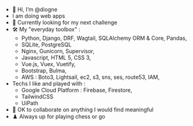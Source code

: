 - 👋 Hi, I’m @diogne
- I am doing web apps
- 👀 Currently looking for my next challenge
- :hammer_and_wrench:	My "everyday toolbox" :
    - Python, Django, DRF, Wagtail, SQLAlchemy ORM & Core, Pandas, 
    - SQLite, PostgreSQL
    - Nginx, Gunicorn, Supervisor,
    - Javascript, HTML 5, CSS 3, 
    - Vue.js, Vuex, Vuetify,
    - Bootstrap, Bulma,
    - AWS : Boto3, Lightsail, ec2, s3, sns, ses, route53, IAM, 
- Techs I like and played with : 
    - Google Cloud Platform : Firebase, Firestore, 
    - TailwindCSS
    - UiPath
- 💞️ OK to collaborate on anything I would find meaningful
- :chess_pawn: Always up for playing chess or go 



<!---
diogne/diogne is a ✨ special ✨ repository because its `README.md` (this file) appears on your GitHub profile.
You can click the Preview link to take a look at your changes.
--->
